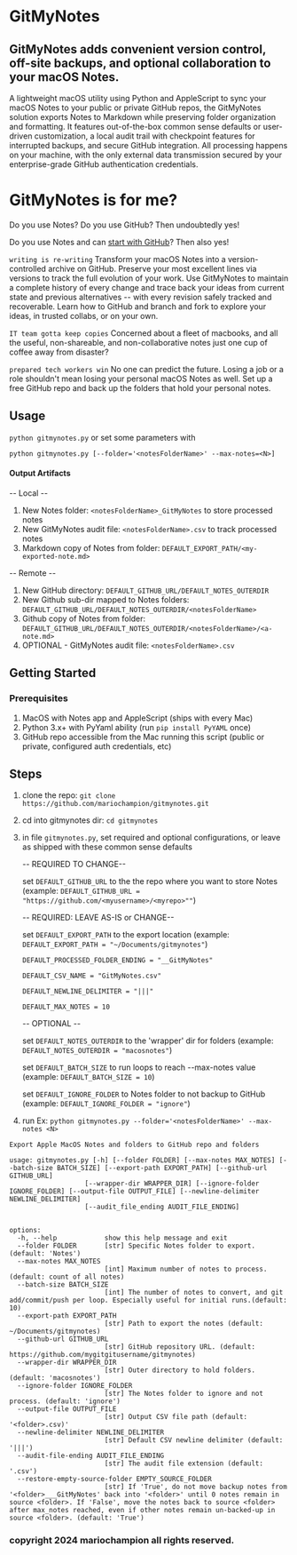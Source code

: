 # GitMyNotes
## GitMyNotes adds convenient version control, off-site backups, and optional collaboration to your macOS Notes.

A lightweight macOS utility using Python and AppleScript to sync your macOS Notes to your public or private GitHub repos, the GitMyNotes solution exports Notes to Markdown while preserving folder organization and formatting. It features out-of-the-box common sense defaults or user-driven customization, a local audit trail with checkpoint features for interrupted backups, and secure GitHub integration. All processing happens on your machine, with the only external data transmission secured by your enterprise-grade GitHub authentication credentials.


# GitMyNotes is for me?

Do you use Notes? Do you use GitHub? Then undoubtedly yes!

Do you use Notes and can [start with GitHub](https://docs.github.com/en/get-started/start-your-journey)? Then also yes!

`writing is re-writing`
Transform your macOS Notes into a version-controlled archive on GitHub. Preserve your most excellent lines via versions to track the full evolution of your work. Use GitMyNotes to maintain a complete history of every change and trace back your ideas from current state and previous alternatives -- with every revision safely tracked and recoverable. Learn how to GitHub and branch and fork to explore your ideas, in trusted collabs, or on your own.


`IT team gotta keep copies`
Concerned about a fleet of macbooks, and all the useful, non-shareable, and non-collaborative notes just one cup of coffee away from disaster? 


`prepared tech workers win`
No one can predict the future. Losing a job or a role shouldn't mean losing your personal macOS Notes as well. Set up a free GitHub repo and back up the folders that hold your personal notes.


## Usage
`python gitmynotes.py` or set some parameters with

`python gitmynotes.py [--folder='<notesFolderName>' --max-notes=<N>]`


#### Output Artifacts
-- Local --

1. New Notes folder: `<notesFolderName>_GitMyNotes` to store processed notes
2. New GitMyNotes audit file: `<notesFolderName>.csv` to track processed notes
3. Markdown copy of Notes from folder: `DEFAULT_EXPORT_PATH/<my-exported-note.md>`

-- Remote --
1. New GitHub directory: `DEFAULT_GITHUB_URL/DEFAULT_NOTES_OUTERDIR`
2. New Github sub-dir mapped to Notes folders: `DEFAULT_GITHUB_URL/DEFAULT_NOTES_OUTERDIR/<notesFolderName>`
3. Github copy of Notes from folder: `DEFAULT_GITHUB_URL/DEFAULT_NOTES_OUTERDIR/<notesFolderName>/<a-note.md>`
4. OPTIONAL - GitMyNotes audit file: `<notesFolderName>.csv`




## Getting Started

### Prerequisites
1. MacOS with Notes app and AppleScript (ships with every Mac)
2. Python 3.x+ with PyYaml ability (run `pip install PyYAML` once)
3. GitHub repo accessible from the Mac running this script (public or private, configured auth credentials, etc) 


## Steps
1. clone the repo: `git clone https://github.com/mariochampion/gitmynotes.git`

2. cd into gitmynotes dir: `cd gitmynotes`

3. in file `gitmynotes.py`, set required and optional configurations, or leave as shipped with these common sense defaults

	-- REQUIRED TO CHANGE--
	
	set `DEFAULT_GITHUB_URL` to the the repo where you want to store Notes (example: `DEFAULT_GITHUB_URL = "https://github.com/<myusername>/<myrepo>""`)
	

	-- REQUIRED: LEAVE AS-IS or CHANGE--

	set `DEFAULT_EXPORT_PATH` to the export location (example: `DEFAULT_EXPORT_PATH = "~/Documents/gitmynotes"`)
	
	`DEFAULT_PROCESSED_FOLDER_ENDING = "__GitMyNotes"`

	`DEFAULT_CSV_NAME = "GitMyNotes.csv"`

	`DEFAULT_NEWLINE_DELIMITER = "|||"`

	`DEFAULT_MAX_NOTES = 10`
	

    -- OPTIONAL --
    
    
	set `DEFAULT_NOTES_OUTERDIR` to the 'wrapper' dir for folders (example: `DEFAULT_NOTES_OUTERDIR = "macosnotes"`)
	
	set `DEFAULT_BATCH_SIZE` to run loops to reach --max-notes value (example: `DEFAULT_BATCH_SIZE = 10`)
	
	set `DEFAULT_IGNORE_FOLDER` to Notes folder to not backup to GitHub (example: `DEFAULT_IGNORE_FOLDER = "ignore"`)
	
	
	

4. run Ex: `python gitmynotes.py --folder='<notesFolderName>' --max-notes <N> `

```
Export Apple MacOS Notes and folders to GitHub repo and folders

usage: gitmynotes.py [-h] [--folder FOLDER] [--max-notes MAX_NOTES] [--batch-size BATCH_SIZE] [--export-path EXPORT_PATH] [--github-url GITHUB_URL]
                   [--wrapper-dir WRAPPER_DIR] [--ignore-folder IGNORE_FOLDER] [--output-file OUTPUT_FILE] [--newline-delimiter NEWLINE_DELIMITER]
                   [--audit_file_ending AUDIT_FILE_ENDING]


options:
  -h, --help            show this help message and exit
  --folder FOLDER       [str] Specific Notes folder to export.(default: 'Notes')
  --max-notes MAX_NOTES
                        [int] Maximum number of notes to process. (default: count of all notes)
  --batch-size BATCH_SIZE
                        [int] The number of notes to convert, and git add/commit/push per loop. Especially useful for initial runs.(default: 10)
  --export-path EXPORT_PATH
                        [str] Path to export the notes (default: ~/Documents/gitmynotes)
  --github-url GITHUB_URL
                        [str] GitHub repository URL. (default: https://github.com/mygitgitusername/gitmynotes)
  --wrapper-dir WRAPPER_DIR
                        [str] Outer directory to hold folders. (default: 'macosnotes')
  --ignore-folder IGNORE_FOLDER
                        [str] The Notes folder to ignore and not process. (default: 'ignore')
  --output-file OUTPUT_FILE
                        [str] Output CSV file path (default: '<folder>.csv)'
  --newline-delimiter NEWLINE_DELIMITER
                        [str] Default CSV newline delimiter (default: '|||')
  --audit-file-ending AUDIT_FILE_ENDING
                        [str] The audit file extension (default: '.csv')
  --restore-empty-source-folder EMPTY_SOURCE_FOLDER
                        [str] If 'True', do not move backup notes from '<folder>___GitMyNotes' back into '<folder>' until 0 notes remain in source <folder>. If 'False', move the notes back to source <folder> after max_notes reached, even if other notes remain un-backed-up in source <folder>. (default: 'True')

```


### copyright 2024 mariochampion all rights reserved.